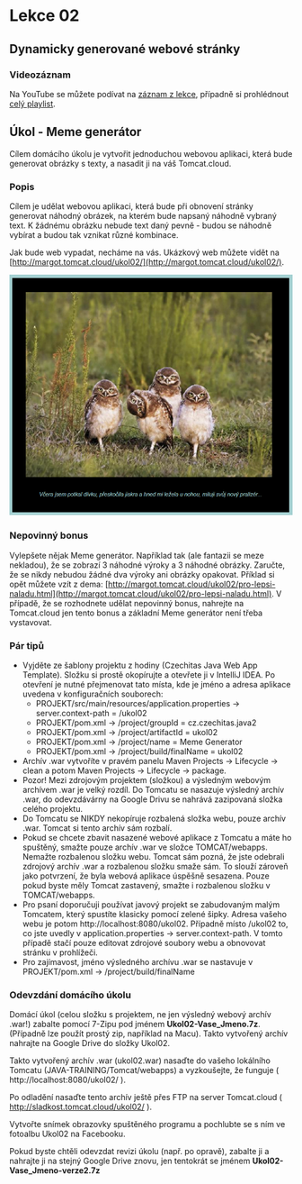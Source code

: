 Lekce 02
========

Dynamicky generované webové stránky
-----------------------------------

### Videozáznam

Na YouTube se můžete podívat na [záznam z lekce](https://www.youtube.com/watch?v=BFcJyEdHtL8),
případně si prohlédnout [celý playlist](https://www.youtube.com/playlist?list=PLTCx5oiCrIJ6mcuJ1VaY8s0mzFsaMUzp-).

Úkol - Meme generátor
---------------------

Cílem domácího úkolu je vytvořit jednoduchou webovou aplikaci, která bude generovat obrázky s texty, a nasadit ji na váš
Tomcat.cloud.

### Popis

Cílem je udělat webovou aplikaci, která bude při obnovení stránky generovat náhodný obrázek, na kterém bude napsaný
náhodně vybraný text. K žádnému obrázku nebude text daný pevně - budou se náhodně vybírat a budou tak vznikat různé
kombinace.

Jak bude web vypadat, necháme na vás. Ukázkový web můžete vidět na
[http://margot.tomcat.cloud/ukol02/](http://margot.tomcat.cloud/ukol02/).

![](ukol02-screenshot.png)

### Nepovinný bonus

Vylepšete nějak Meme generátor. Například tak (ale fantazii se meze nekladou), že se zobrazí 3 náhodné výroky a 3
náhodné obrázky. Zaručte, že se nikdy nebudou žádné dva výroky ani obrázky opakovat. Příklad si opět můžete vzít z dema:
[http://margot.tomcat.cloud/ukol02/pro-lepsi-naladu.html](http://margot.tomcat.cloud/ukol02/pro-lepsi-naladu.html). V
případě, že se rozhodnete udělat nepovinný bonus, nahrejte na Tomcat.cloud jen tento bonus a základní Meme generátor
není třeba vystavovat.

### Pár tipů

* Vyjděte ze šablony projektu z hodiny (Czechitas Java Web App Template). Složku si prostě okopírujte a otevřete ji v
  IntelliJ IDEA. Po otevření je nutné přejmenovat tato místa, kde je jméno a adresa aplikace uvedena v konfiguračních
  souborech:
  * PROJEKT/src/main/resources/application.properties -> server.context-path = /ukol02
  * PROJEKT/pom.xml -> /project/groupId = cz.czechitas.java2
  * PROJEKT/pom.xml -> /project/artifactId = ukol02
  * PROJEKT/pom.xml -> /project/name = Meme Generator
  * PROJEKT/pom.xml -> /project/build/finalName = ukol02
* Archív .war vytvoříte v pravém panelu Maven Projects -> Lifecycle -> clean a potom Maven Projects -> Lifecycle ->
  package.
* Pozor! Mezi zdrojovým projektem (složkou) a výsledným webovým archívem .war je velký rozdíl. Do Tomcatu se nasazuje
  výsledný archív .war, do odevzdávárny na Google Drivu se nahrává zazipovaná složka celého projektu.
* Do Tomcatu se NIKDY nekopíruje rozbalená složka webu, pouze archív .war. Tomcat si tento archív sám rozbalí.
* Pokud se chcete zbavit nasazené webové aplikace z Tomcatu a máte ho spuštěný, smažte pouze archív .war ve složce
  TOMCAT/webapps. Nemažte rozbalenou složku webu. Tomcat sám pozná, že jste odebrali zdrojový archív .war a rozbalenou
  složku smaže sám. To slouží zároveň jako potvrzení, že byla webová aplikace úspěšně sesazena. Pouze pokud byste měly
  Tomcat zastavený, smažte i rozbalenou složku v TOMCAT/webapps.
* Pro psaní doporučuji používat javový projekt se zabudovaným malým Tomcatem, který spustíte klasicky pomocí zelené
  šipky. Adresa vašeho webu je potom http://localhost:8080/ukol02. Případně místo /ukol02 to, co jste uvedly v
  application.properties -> server.context-path. V tomto případě stačí pouze editovat zdrojové soubory webu a obnovovat
  stránku v prohlížeči.
* Pro zajímavost, jméno výsledného archívu .war se nastavuje v PROJEKT/pom.xml -> /project/build/finalName

### Odevzdání domácího úkolu

Domácí úkol (celou složku s projektem, ne jen výsledný webový archív .war!) zabalte pomocí 7-Zipu pod jménem
**Ukol02-Vase_Jmeno.7z**. (Případně lze použít prostý zip, například na Macu). Takto vytvořený archív nahrajte na Google
Drive do složky Ukol02.

Takto vytvořený archív .war (ukol02.war) nasaďte do vašeho lokálního Tomcatu (JAVA-TRAINING/Tomcat/webapps) a
vyzkoušejte, že funguje ( http://localhost:8080/ukol02/ ).

Po odladění nasaďte tento archív ještě přes FTP na server Tomcat.cloud ( http://sladkost.tomcat.cloud/ukol02/ ).

Vytvořte snímek obrazovky spuštěného programu a pochlubte se s ním ve fotoalbu Ukol02 na Facebooku.

Pokud byste chtěli odevzdat revizi úkolu (např. po opravě), zabalte ji a nahrajte ji na stejný Google Drive znovu, jen
tentokrát se jménem **Ukol02-Vase_Jmeno-verze2.7z**
